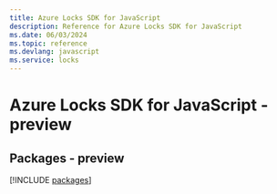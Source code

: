 ```yaml
---
title: Azure Locks SDK for JavaScript
description: Reference for Azure Locks SDK for JavaScript
ms.date: 06/03/2024
ms.topic: reference
ms.devlang: javascript
ms.service: locks
---
```

# Azure Locks SDK for JavaScript - preview
## Packages - preview
[!INCLUDE [packages](locks-index.md)]